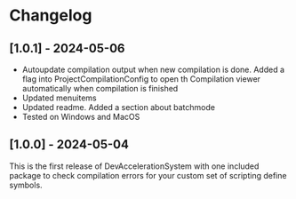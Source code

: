 # Changelog
## [1.0.1] - 2024-05-06
- Autoupdate compilation output when new compilation is done. Added a flag into ProjectCompilationConfig to open th Compilation viewer automatically when compilation is finished
- Updated menuitems 
- Updated readme. Added a section about batchmode
- Tested on Windows and MacOS

## [1.0.0] - 2024-05-04
This is the first release of DevAccelerationSystem with one included package to check compilation errors for your custom set of scripting define symbols.
